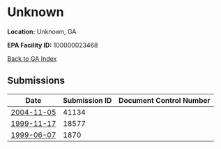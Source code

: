 # Unknown

**Location:** Unknown, GA

**EPA Facility ID:** 100000023468

[Back to GA Index](../../index.md)

## Submissions

| Date | Submission ID | Document Control Number |
|------|--------------|-------------------------|
| [2004-11-05](submissions/41134.md) | 41134 |  |
| [1999-11-17](submissions/18577.md) | 18577 |  |
| [1999-06-07](submissions/1870.md) | 1870 |  |
